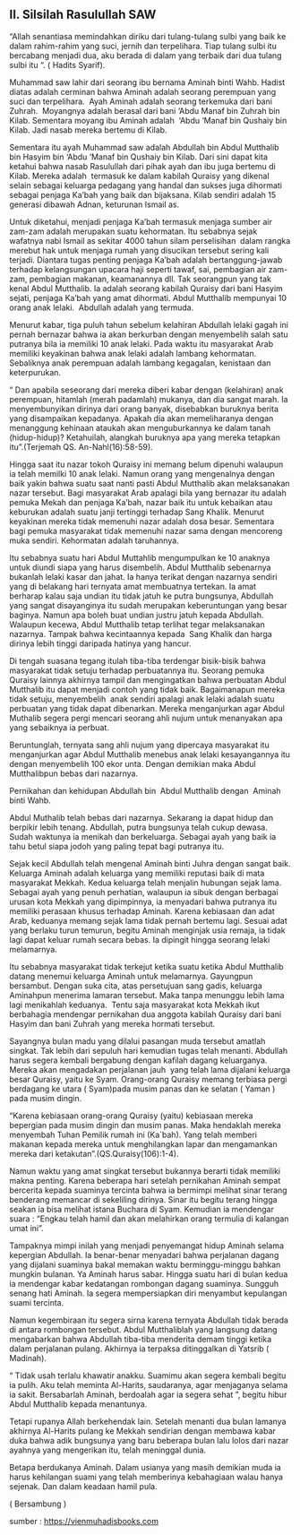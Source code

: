 **II. Silsilah Rasulullah SAW**
---

“Allah senantiasa memindahkan diriku dari tulang-tulang sulbi yang baik ke dalam rahim-rahim yang suci, jernih dan terpelihara. Tiap tulang sulbi itu bercabang menjadi dua, aku berada di dalam yang terbaik dari dua tulang sulbi itu “. ( Hadits Syarif).

Muhammad saw lahir dari seorang ibu bernama Aminah binti Wahb. Hadist diatas adalah cerminan bahwa Aminah adalah seorang perempuan yang suci dan terpelihara.  Ayah Aminah adalah seorang terkemuka dari bani Zuhrah.  Moyangnya adalah berasal dari bani ‘Abdu Manaf bin Zuhrah bin Kilab. Sementara moyang ibu Aminah adalah  ‘Abdu ‘Manaf bin Qushaiy bin Kilab. Jadi nasab mereka bertemu di Kilab.

Sementara itu ayah Muhammad saw adalah Abdullah bin Abdul Mutthalib bin Hasyim bin ‘Abdu ‘Manaf bin Qushaiy bin Kilab. Dari sini dapat kita ketahui bahwa nasab Rasulullah dari pihak ayah dan ibu juga bertemu di Kilab. Mereka adalah  termasuk ke dalam kabilah Quraisy yang dikenal selain sebagai keluarga pedagang yang handal dan sukses juga dihormati sebagai penjaga Ka’bah yang baik dan bijaksana. Kilab sendiri adalah 15 generasi dibawah Adnan, keturunan Ismail as.

Untuk diketahui, menjadi penjaga Ka’bah termasuk menjaga sumber air zam-zam adalah merupakan suatu kehormatan. Itu sebabnya sejak wafatnya nabi Ismail as sekitar 4000 tahun silam perselisihan  dalam rangka merebut hak untuk menjaga rumah yang disucikan tersebut sering kali terjadi. Diantara tugas penting penjaga Ka’bah adalah bertanggung-jawab terhadap kelangsungan upacara haji seperti tawaf, sai, pembagian air zam-zam, pembagian makanan, keamanannya dll. Tak seorangpun yang tak kenal Abdul Mutthalib. Ia adalah seorang kabilah Quraisy dari bani Hasyim sejati, penjaga Ka’bah yang amat dihormati. Abdul Mutthalib mempunyai 10 orang anak lelaki.  Abdullah adalah yang termuda.

Menurut kabar, tiga puluh tahun sebelum kelahiran Abdullah lelaki gagah ini pernah bernazar bahwa ia akan berkurban dengan menyembelih salah satu putranya bila ia memiliki 10 anak lelaki. Pada waktu itu masyarakat Arab memiliki keyakinan bahwa anak lelaki adalah lambang kehormatan. Sebaliknya anak perempuan adalah lambang kegagalan, kenistaan dan keterpurukan.

“ Dan apabila seseorang dari mereka diberi kabar dengan (kelahiran) anak perempuan, hitamlah (merah padamlah) mukanya, dan dia sangat marah. Ia menyembunyikan dirinya dari orang banyak, disebabkan buruknya berita yang disampaikan kepadanya. Apakah dia akan memeliharanya dengan menanggung kehinaan ataukah akan menguburkannya ke dalam tanah (hidup-hidup)? Ketahuilah, alangkah buruknya apa yang mereka tetapkan itu”.(Terjemah QS. An-Nahl(16):58-59).

Hingga saat itu nazar tokoh Quraisy ini memang belum dipenuhi walaupun ia telah memilki 10 anak lelaki. Namun orang yang mengenalnya dengan baik yakin bahwa suatu saat nanti pasti Abdul Mutthalib akan melaksanakan nazar tersebut. Bagi masyarakat Arab apalagi bila yang bernazar itu adalah pemuka Mekah dan penjaga Ka’bah, nazar baik itu untuk kebaikan atau keburukan adalah suatu janji tertinggi terhadap Sang Khalik. Menurut keyakinan mereka tidak memenuhi nazar adalah dosa besar. Sementara bagi pemuka masyarakat tidak memenuhi nazar sama dengan mencoreng muka sendiri. Kehormatan adalah taruhannya.

Itu sebabnya suatu hari Abdul Muttahlib mengumpulkan ke 10 anaknya untuk diundi siapa yang harus disembelih. Abdul Mutthalib sebenarnya bukanlah lelaki kasar dan jahat. Ia hanya terikat dengan nazarnya sendiri yang di belakang hari ternyata amat membuatnya tertekan. Ia amat berharap kalau saja undian itu tidak jatuh ke putra bungsunya, Abdullah yang sangat disayanginya itu sudah merupakan keberuntungan yang besar baginya. Namun apa boleh buat undian justru jatuh kepada Abdullah. Walaupun kecewa, Abdul Mutthalib tetap terlihat tegar melaksanakan nazarnya. Tampak bahwa kecintaannya kepada  Sang Khalik dan harga dirinya lebih tinggi daripada hatinya yang hancur.

Di tengah suasana tegang itulah tiba-tiba terdengar bisik-bisik bahwa masyarakat tidak setuju terhadap perbuatannya itu. Seorang pemuka Quraisy lainnya akhirnya tampil dan mengingatkan bahwa perbuatan Abdul Mutthalib itu dapat menjadi contoh yang tidak baik. Bagaimanapun mereka tidak setuju, menyembelih  anak sendiri apalagi anak lelaki adalah suatu perbuatan yang tidak dapat dibenarkan. Mereka menganjurkan agar Abdul Muthalib segera pergi mencari seorang ahli nujum untuk menanyakan apa yang sebaiknya ia perbuat.

Beruntunglah, ternyata sang ahli nujum yang dipercaya masyarakat itu menganjurkan agar Abdul Mutthalib menebus anak lelaki kesayangannya itu dengan menyembelih 100 ekor unta. Dengan demikian maka Abdul Mutthalibpun bebas dari nazarnya.

Pernikahan dan kehidupan Abdullah bin  Abdul Mutthalib dengan  Aminah binti Wahb.

Abdul Muthalib telah bebas dari nazarnya. Sekarang ia dapat hidup dan berpikir lebih tenang. Abdullah, putra bungsunya telah cukup dewasa. Sudah waktunya ia menikah dan berkeluarga. Sebagai ayah yang baik ia tahu betul siapa jodoh yang paling tepat bagi putranya itu.

Sejak kecil Abdullah telah mengenal Aminah binti Juhra dengan sangat baik. Keluarga Aminah adalah keluarga yang memiliki reputasi baik di mata masyarakat Mekkah. Kedua keluarga telah menjalin hubungan sejak lama. Sebagai ayah yang penuh perhatian, walaupun ia sibuk dengan berbagai urusan kota Mekkah yang dipimpinnya, ia menyadari bahwa putranya itu memiliki perasaan khusus terhadap Aminah. Karena kebiasaan dan adat Arab, keduanya memang sejak lama tidak pernah bertemu lagi. Sesuai adat yang berlaku turun temurun, begitu Aminah menginjak usia remaja, ia tidak lagi dapat keluar rumah secara bebas. Ia dipingit hingga seorang lelaki melamarnya.

Itu sebabnya masyarakat tidak terkejut ketika suatu ketika Abdul Mutthalib datang menemui keluarga Aminah untuk melamarnya. Gayungpun bersambut. Dengan suka cita, atas persetujuan sang gadis, keluarga Aminahpun menerima lamaran tersebut. Maka tanpa menunggu lebih lama lagi menikahlah keduanya.  Tentu saja masyarakat kota Mekkah ikut berbahagia mendengar pernikahan dua anggota kabilah Quraisy dari bani Hasyim dan bani Zuhrah yang mereka hormati tersebut.

Sayangnya bulan madu yang dilalui pasangan muda tersebut amatlah singkat. Tak lebih dari sepuluh hari kemudian tugas telah menanti. Abdullah harus segera kembali bergabung dengan kafilah dagang keluarganya. Mereka akan mengadakan perjalanan jauh  yang telah lama dijalani keluarga besar Quraisy, yaitu ke Syam. Orang-orang Quraisy memang terbiasa pergi berdagang ke utara ( Syam)pada musim panas dan ke selatan ( Yaman ) pada musim dingin.

“Karena kebiasaan orang-orang Quraisy (yaitu) kebiasaan mereka bepergian pada musim dingin dan musim panas. Maka hendaklah mereka menyembah Tuhan Pemilik rumah ini (Ka`bah). Yang telah memberi makanan kepada mereka untuk menghilangkan lapar dan mengamankan mereka dari ketakutan”.(QS.Quraisy(106):1-4).

Namun waktu yang amat singkat tersebut bukannya berarti tidak memiliki makna penting. Karena beberapa hari setelah pernikahan Aminah sempat bercerita kepada suaminya tercinta bahwa ia bermimpi melihat sinar terang benderang memancar di sekeliling dirinya. Sinar itu begitu terang hingga seakan ia bisa melihat istana Buchara di Syam. Kemudian ia mendengar suara : “Engkau telah hamil dan akan melahirkan orang termulia di kalangan umat ini”.

Tampaknya mimpi inilah yang menjadi penyemangat hidup Aminah selama kepergian Abdullah. Ia benar-benar menyadari bahwa perjalanan dagang yang dijalani suaminya bakal memakan waktu berminggu-minggu bahkan mungkin bulanan. Ya Aminah harus sabar. Hingga suatu hari di bulan kedua ia mendengar kabar kedatangan rombongan dagang suaminya. Sungguh senang hati Aminah. Ia segera mempersiapkan diri menyambut kepulangan suami tercinta.

Namun kegembiraan itu segera sirna karena ternyata Abdullah tidak berada di antara rombongan tersebut. Abdul Mutthaliblah yang langsung datang mengabarkan bahwa Abdullah tiba-tiba menderita demam tinggi ketika dalam perjalanan pulang. Akhirnya ia terpaksa ditinggalkan di Yatsrib ( Madinah).

“ Tidak usah terlalu khawatir anakku. Suamimu akan segera kembali begitu ia pulih. Aku telah meminta Al-Harits, saudaranya, agar menjaganya selama ia sakit. Bersabarlah Aminah, berdoalah agar ia segera sehat ”, begitu hibur Abdul Mutthalib kepada menantunya.

Tetapi rupanya Allah berkehendak lain. Setelah menanti dua bulan lamanya akhirnya Al-Harits pulang ke Mekkah sendirian dengan membawa kabar duka bahwa adik bungsunya yang baru beberapa bulan lalu lolos dari nazar ayahnya yang mengerikan itu, telah meninggal dunia.

Betapa berdukanya Aminah. Dalam usianya yang masih demikian muda ia harus kehilangan suami yang telah memberinya kebahagiaan walau hanya sejenak. Dan dalam keadaan hamil pula.

( Bersambung )

sumber : https://vienmuhadisbooks.com
